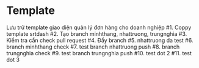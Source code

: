 # Template
Lưu trữ template giao diện quản lý đơn hàng cho doanh nghiệp
#1. Coppy template srtdash
#2. Tạo branch minhthang, nhattruong, trungnghia
#3. Kiểm tra cần check pull request
#4. Đẩy branch
#5. nhattruong da test
#6. branch minhthang check
#7. test branch nhattruong push 
#8. branch trungnghia check
#9. test branch trungnghia push 
#10. test dot 2
#11. test dot 3
